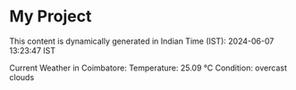 # My Project

This content is dynamically generated in Indian Time (IST): 2024-06-07 13:23:47 IST


Current Weather in Coimbatore:
Temperature: 25.09 °C
Condition: overcast clouds
